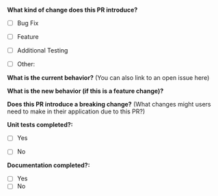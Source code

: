 **What kind of change does this PR introduce?**
- [ ] Bug Fix
- [ ] Feature
- [ ] Additional Testing
- [ ] Other:




**What is the current behavior?** (You can also link to an open issue here)




**What is the new behavior (if this is a feature change)?**




**Does this PR introduce a breaking change?** (What changes might users need to make in their application due to this PR?)




**Unit tests completed?:**
- [ ] Yes
- [ ] No


**Documentation completed?:**
- [ ] Yes
- [ ] No
